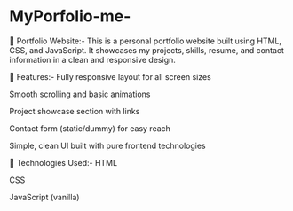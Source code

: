 # MyPorfolio-me-
📌 Portfolio Website:-
This is a personal portfolio website built using HTML, CSS, and JavaScript.
It showcases my projects, skills, resume, and contact information in a clean and responsive design.

🔧 Features:-
Fully responsive layout for all screen sizes

Smooth scrolling and basic animations

Project showcase section with links

Contact form (static/dummy) for easy reach

Simple, clean UI built with pure frontend technologies

🚀 Technologies Used:-
HTML

CSS

JavaScript (vanilla)
